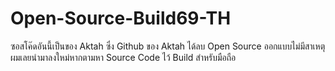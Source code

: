 # Open-Source-Build69-TH
ซอสโค๊ดอันนี้เป็นของ Aktah ซึ่ง Github ของ Aktah ได้ลบ Open Source ออกแบบไม่มีสาเหตุผมเลยนำมาลงใหม่หากตามหา Source Code ไว้ Build สำหรับมือถือ
